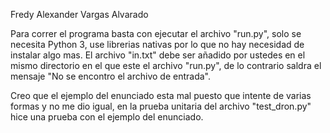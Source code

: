 Fredy Alexander Vargas Alvarado

Para correr el programa basta con ejecutar el archivo "run.py", solo se necesita Python 3, use librerias nativas por lo que no hay necesidad de instalar algo mas. El archivo "in.txt" debe ser añadido por ustedes en el mismo directorio en el que este el archivo "run.py", de lo contrario saldra el mensaje "No se encontro el archivo de entrada".

Creo que el ejemplo del enunciado esta mal puesto que intente de varias formas y no me dio igual, en la prueba unitaria del archivo "test_dron.py" hice una prueba con el ejemplo del enunciado.
